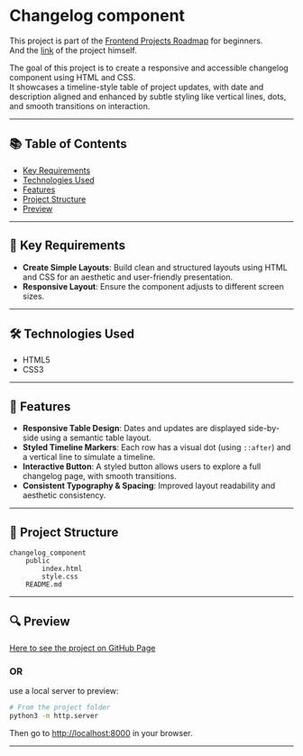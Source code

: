 # Changelog component

This project is part of the [Frontend Projects Roadmap](https://roadmap.sh/frontend/projects) for beginners.  
And the [link](https://roadmap.sh/projects/changelog-component) of the project himself.

The goal of this project is to create a responsive and accessible changelog component using HTML and CSS.  
It showcases a timeline-style table of project updates, with date and description aligned and enhanced by subtle styling like vertical lines, dots, and smooth transitions on interaction.

---

## 📚 Table of Contents

- [Key Requirements](#key-requirements)
- [Technologies Used](#technologies-used)
- [Features](#features)
- [Project Structure](#project-structure)
- [Preview](#preview)

---

## 🔑 Key Requirements

- **Create Simple Layouts**: Build clean and structured layouts using HTML and CSS for an aesthetic and user-friendly presentation.
- **Responsive Layout**: Ensure the component adjusts to different screen sizes.

---

## 🛠️ Technologies Used

- HTML5
- CSS3

---

## 🚀 Features

- **Responsive Table Design**: Dates and updates are displayed side-by-side using a semantic table layout.
- **Styled Timeline Markers**: Each row has a visual dot (using `::after`) and a vertical line to simulate a timeline.
- **Interactive Button**: A styled button allows users to explore a full changelog page, with smooth transitions.
- **Consistent Typography & Spacing**: Improved layout readability and aesthetic consistency.

---

## 📁 Project Structure
<!-- START PROJECT STRUCTURE -->
```
changelog_component
	public
		index.html
		style.css
	README.md

```
<!-- END PROJECT STRUCTURE -->

---

## 🔍 Preview

<!-- START LINK TO PREVIEW -->
[Here to see the project on GitHub Page](https://kizz4.github.io/practice/frontend_practice/beginner_projects/changelog_component/public)
<!-- END LINK TO PREVIEW -->

### OR

use a local server to preview:

```bash
# From the project folder
python3 -m http.server
```

Then go to [http://localhost:8000](http://localhost:8000) in your browser.

---
